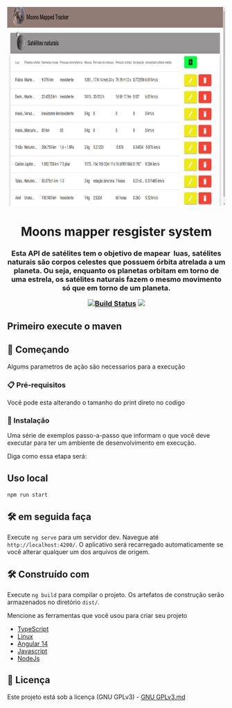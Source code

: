 <p align="center"><img src="/logo/logo-1.png" width="800px" height="460px"></p>

<h1 align="center">Moons mapper resgister system</h1>

<h3 align="center">Esta API de satélites tem o objetivo de mapear  luas, satélites naturais são corpos celestes que possuem órbita atrelada a um planeta. Ou seja, enquanto os planetas orbitam em torno de uma estrela, os satélites naturais fazem o mesmo movimento só que em torno de um planeta.
 <a href="https://www.iau2006.org/"usando como base organizacional um sistema de CRUD
<p align="center">
 
<a href="https://github.com/Mario23junior/Moons-mapper-API/actions/workflows/Maven.yml/badge.svg?branch=dev" target="_blank"> [![Build Status](https://github.com/Mario23junior/Moons-mapper-API/actions/workflows/Maven.yml/badge.svg?branch=dev)](https://github.com/Mario23junior/Moons-mapper-API)
<a href="https://en.wikipedia.org/wiki/Representational_state_transfer"><img src="https://img.shields.io/badge/interface-REST-brightgreen.svg?longCache=true&style=flat-square" target="_blank"></a>
</p>
  
## Primeiro execute o maven 

## 🚀 Começando

Algums parametros de ação são necessarios para a execução
### 📋 Pré-requisitos

Você pode esta alterando o tamanho do print direto no codigo


### 🔧 Instalação

Uma série de exemplos passo-a-passo que informam o que você deve executar para ter um ambiente de desenvolvimento em execução.

Diga como essa etapa será:

## Uso local

```
npm run start
```
## 🛠️ em seguida faça
Execute `ng serve` para um servidor dev. Navegue até `http://localhost:4200/`. 
O aplicativo será recarregado automaticamente se você alterar qualquer um dos arquivos de origem.

## 🛠️ Construído com

Execute `ng build` para compilar o projeto. Os artefatos de construção serão armazenados no diretório `dist/`.


Mencione as ferramentas que você usou para criar seu projeto

* [TypeScript](http://www.dropwizard.io/1.0.2/docs/)
* [Linux](https://maven.apache.org/)
* [Angular 14](https://spring.io/projects/spring-boot)
* [Javascript](https://www.h2database.com/html/main.html)
* [NodeJs](https://maven.apache.org/)
 
## 📄 Licença

Este projeto está sob a licença (GNU GPLv3) - [GNU GPLv3.md](https://www.gnu.org/licenses/gpl-3.0.pt-br.html)
